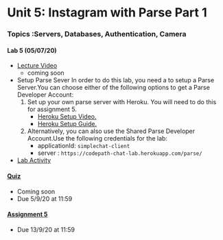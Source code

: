 Unit 5: Instagram with Parse Part 1
===

### Topics :Servers, Databases, Authentication, Camera

#### Lab 5 (05/07/20)

* [Lecture Video ](https://)
    * coming soon 
* Setup Parse Sever
     In order to do this lab, you need a to setup a Parse Server.You can choose either of the following options to get a Parse Developer Account: 
    1. Set up your own parse server with Heroku. You will need to do this for assignment 5. 
        * [Heroku Setup Video.](https://https://www.youtube.com/watch?v=rN97f917hLs&list=PLrT2tZ9JRrf74emXdHwSG6Q46-DEvuNA6&index=4&t=0s)  
        * [Heroku Setup Guide.](https://https://guides.codepath.org/android/Configuring-a-Parse-Server#setting-a-new-parse-server%5D)        
    2.  Alternatively, you can also use the Shared Parse Developer Account.Use the following credentials for the lab:
        * applicationId: `simplechat-client`
        * server : `https://codepath-chat-lab.herokuapp.com/parse/`     
* [Lab Activity ](https://courses.codepath.com/courses/android_university/unit/5#!exercises)


#### [Quiz](https://) 
* Coming soon 
* Due 5/9/20 at 11:59

#### [Assignment 5](https://https://courses.codepath.com/courses/android_university/unit/5#!assignment)
* Due 13/9/20 at 11:59


    
    


